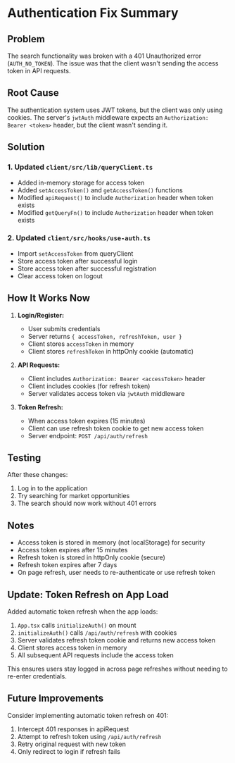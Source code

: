 # Authentication Fix Summary

## Problem
The search functionality was broken with a 401 Unauthorized error (`AUTH_NO_TOKEN`). The issue was that the client wasn't sending the access token in API requests.

## Root Cause
The authentication system uses JWT tokens, but the client was only using cookies. The server's `jwtAuth` middleware expects an `Authorization: Bearer <token>` header, but the client wasn't sending it.

## Solution

### 1. Updated `client/src/lib/queryClient.ts`
- Added in-memory storage for access token
- Added `setAccessToken()` and `getAccessToken()` functions
- Modified `apiRequest()` to include `Authorization` header when token exists
- Modified `getQueryFn()` to include `Authorization` header when token exists

### 2. Updated `client/src/hooks/use-auth.ts`
- Import `setAccessToken` from queryClient
- Store access token after successful login
- Store access token after successful registration
- Clear access token on logout

## How It Works Now

1. **Login/Register:**
   - User submits credentials
   - Server returns `{ accessToken, refreshToken, user }`
   - Client stores `accessToken` in memory
   - Client stores `refreshToken` in httpOnly cookie (automatic)

2. **API Requests:**
   - Client includes `Authorization: Bearer <accessToken>` header
   - Client includes cookies (for refresh token)
   - Server validates access token via `jwtAuth` middleware

3. **Token Refresh:**
   - When access token expires (15 minutes)
   - Client can use refresh token cookie to get new access token
   - Server endpoint: `POST /api/auth/refresh`

## Testing

After these changes:
1. Log in to the application
2. Try searching for market opportunities
3. The search should now work without 401 errors

## Notes

- Access token is stored in memory (not localStorage) for security
- Access token expires after 15 minutes
- Refresh token is stored in httpOnly cookie (secure)
- Refresh token expires after 7 days
- On page refresh, user needs to re-authenticate or use refresh token

## Update: Token Refresh on App Load

Added automatic token refresh when the app loads:
1. `App.tsx` calls `initializeAuth()` on mount
2. `initializeAuth()` calls `/api/auth/refresh` with cookies
3. Server validates refresh token cookie and returns new access token
4. Client stores access token in memory
5. All subsequent API requests include the access token

This ensures users stay logged in across page refreshes without needing to re-enter credentials.

## Future Improvements

Consider implementing automatic token refresh on 401:
1. Intercept 401 responses in apiRequest
2. Attempt to refresh token using `/api/auth/refresh`
3. Retry original request with new token
4. Only redirect to login if refresh fails
